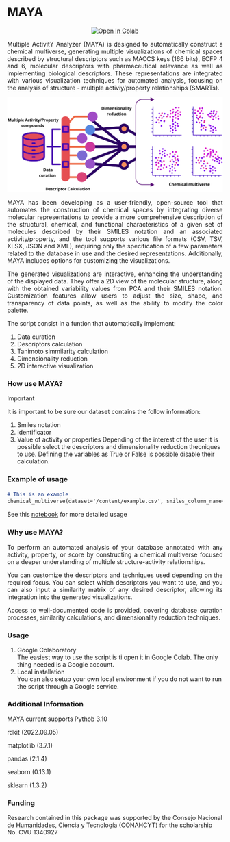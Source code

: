 # MAYA
<div align='center'>
  
[![Open In Colab](https://colab.research.google.com/assets/colab-badge.svg)](https://colab.research.google.com/drive/17SSd2BuBfMffRJKJwfYrDPwK3khvvAIj?usp=sharing)


<p align='justify'>
Multiple ActivitY Analyzer (MAYA) is designed to automatically construct a chemical multiverse, generating multiple visualizations of chemical spaces described by structural descriptors such as MACCS keys (166 bits), ECFP 4 and 6, molecular descriptors with pharmaceutical relevance as well as implementing biological descriptors. These representations are integrated with various visualization techniques for automated analysis, focusing on the analysis of structure - multiple activiy/property relationships (SMARTs).
  
<p align='center'>
<img src="https://github.com/ApSirius/Autimated-Analysis-of-Structure-Multiple-Property-Relationships/blob/d35816f1e1c1e1da9aa98790b7fc91065f5f6162/Chemical%20multiverse.png" alt="Process" width="600">
<p align='justify'>
</div>
<p align='justify'>
MAYA has been developing as a user-friendly, open-source tool that automates the construction of chemical spaces by integrating diverse molecular representations to provide a more comprehensive description of the structural, chemical, and functional characteristics of a given set of molecules described by their SMILES notation and an associated activity/property, and the tool supports various file formats (CSV, TSV, XLSX, JSON and XML), requiring only the specification of a few parameters related to the database in use and the desired representations. Additionally, MAYA includes options for customizing the visualizations.
<p align='justify'>
The generated visualizations are interactive, enhancing the understanding of the displayed data. They offer a 2D view of the molecular structure, along with the obtained variability values from PCA and their SMILES notation. Customization features allow users to adjust the size, shape, and transparency of data points, as well as the ability to modify the color palette.

<p align='justify'>
The script consist in a funtion that automatically implement:
  
1. Data curation
2. Descriptors calculation
3. Tanimoto simmilarity calculation
4. Dimensionality reduction
5. 2D interactive visualization

### How use MAYA?

>[!IMPORTANT]
>It is important to be sure our dataset contains the follow information:
>1. Smiles notation
>2. Identificator
>3. Value of activity or properties
>Depending of the interest of the user it is possible select the descriptors and dimensionality reduction thecniques to use. Defining the variables as True or False is possible disable their calculation.

### Example of usage
```markdown
# This is an example
chemical_multiverse(dataset='/content/example.csv', smiles_column_name='SMILES', target_activities=['Target_1', 'Target_2', 'Target_3'], MACCS=Falce, ECFP=True, MD=Falce, vPCA=True, t-SNE=True )
```
See this [notebook](https://github.com/IsrC11/MAYA/blob/d2ca032691cf98c1ae805c567a6b4508bf5dc168/Local_usage.ipynb) for more detailed usage

### Why use MAYA?
<p align='justify'>
To perform an automated analysis of your database annotated with any activity, property, or score by constructing a chemical multiverse focused on a deeper understanding of multiple structure-activity relationships. 
<p align='justify'>
You can customize the descriptors and techniques used depending on the required focus. You can select which descriptors you want to use, and you can also input a similarity matrix of any desired descriptor, allowing its integration into the generated visualizations.
<p align='justify'>
Access to well-documented code is provided, covering database curation processes, similarity calculations, and dimensionality reduction techniques.

### Usage
1. Google Colaboratory <br> The easiest way to use the script is ti open it in Google Colab. The only thing needed is a Google account.
2. Local installation <br> You can also setup your own local environment if you do not want to run the script through a Google service.

### Additional Information
<p align='justify'>
MAYA current supports Pythob 3.10

rdkit (2022.09.05)

matplotlib (3.7.1)

pandas (2.1.4)

seaborn (0.13.1)

sklearn (1.3.2)

### Funding
Research contained in this package was supported by the Consejo Nacional de Humanidades, Ciencia y Tecnología (CONAHCYT) for the scholarship No. CVU 1340927
